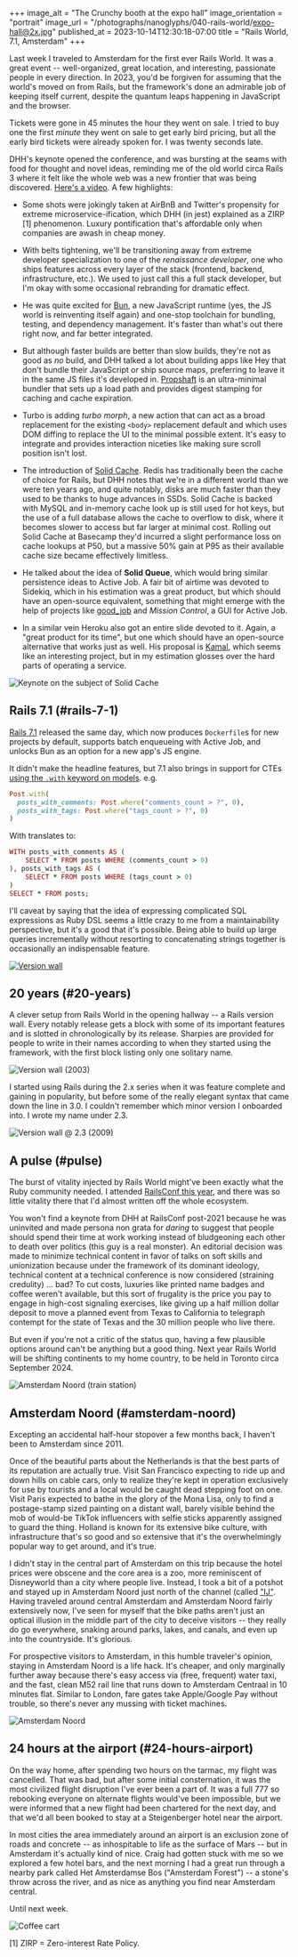 +++
image_alt = "The Crunchy booth at the expo hall"
image_orientation = "portrait"
image_url = "/photographs/nanoglyphs/040-rails-world/expo-hall@2x.jpg"
published_at = 2023-10-14T12:30:18-07:00
title = "Rails World, 7.1, Amsterdam"
+++

Last week I traveled to Amsterdam for the first ever Rails World. It was a great event -- well-organized, great location, and interesting, passionate people in every direction. In 2023, you'd be forgiven for assuming that the world's moved on from Rails, but the framework's done an admirable job of keeping itself current, despite the quantum leaps happening in JavaScript and the browser.

Tickets were gone in 45 minutes the hour they went on sale. I tried to buy one the first _minute_ they went on sale to get early bird pricing, but all the early bird tickets were already spoken for. I was twenty seconds late.

DHH's keynote opened the conference, and was bursting at the seams with food for thought and novel ideas, reminding me of the old world circa Rails 3 where it felt like the whole web was a new frontier that was being discovered. [Here's a video](https://www.youtube.com/watch?v=iqXjGiQ_D-A). A few highlights:

* Some shots were jokingly taken at AirBnB and Twitter's propensity for extreme microservice-ification, which DHH (in jest) explained as a ZIRP [1] phenomenon. Luxury pontification that's affordable only when companies are awash in cheap money.

* With belts tightening, we'll be transitioning away from extreme developer specialization to one of the _renaissance developer_, one who ships features across every layer of the stack (frontend, backend, infrastructure, etc.). We used to just call this a full stack developer, but I'm okay with some occasional rebranding for dramatic effect.

* He was quite excited for [Bun](https://bun.sh/), a new JavaScript runtime (yes, the JS world is reinventing itself again) and one-stop toolchain for bundling, testing, and dependency management. It's faster than what's out there right now, and far better integrated.

* But although faster builds are better than slow builds, they're not as good as _no_ build, and DHH talked a lot about building apps like Hey that don't bundle their JavaScript or ship source maps, preferring to leave it in the same JS files it's developed in. [Propshaft](https://github.com/rails/propshaft) is an ultra-minimal bundler that sets up a load path and provides digest stamping for caching and cache expiration.

* Turbo is adding _turbo morph_, a new action that can act as a broad replacement for the existing `<body>` replacement default and which uses DOM diffing to replace the UI to the minimal possible extent. It's easy to integrate and provides interaction niceties like making sure scroll position isn't lost.

* The introduction of [Solid Cache](https://github.com/rails/solid_cache). Redis has traditionally been the cache of choice for Rails, but DHH notes that we're in a different world than we were ten years ago, and quite notably, disks are much faster than they used to be thanks to huge advances in SSDs. Solid Cache is backed with MySQL and in-memory cache look up is still used for hot keys, but the use of a full database allows the cache to overflow to disk, where it becomes slower to access but far larger at minimal cost. Rolling out Solid Cache at Basecamp they'd incurred a slight performance loss on cache lookups at P50, but a massive 50% gain at P95 as their available cache size became effectively limitless.

* He talked about the idea of **Solid Queue**, which would bring similar persistence ideas to Active Job. A fair bit of airtime was devoted to Sidekiq, which in his estimation was a great product, but which should have an open-source equivalent, something that might emerge with the help of projects like [good_job](https://github.com/bensheldon/good_job) and _Mission Control_, a GUI for Active Job.

* In a similar vein Heroku also got an entire slide devoted to it. Again, a "great product for its time", but one which should have an open-source alternative that works just as well. His proposal is [Kamal](https://kamal-deploy.org/), which seems like an interesting project, but in my estimation glosses over the hard parts of operating a service.

<img src="/photographs/nanoglyphs/040-rails-world/keynote-solid-cache@2x.jpg" alt="Keynote on the subject of Solid Cache" class="wide" loading="lazy">

## Rails 7.1 (#rails-7-1)

[Rails 7.1](https://rubyonrails.org/2023/10/5/Rails-7-1-0-has-been-released) released the same day, which now produces `Dockerfile`s for new projects by default, supports batch enqueueing with Active Job, and unlocks Bun as an option for a new app's JS engine.

It didn't make the headline features, but 7.1 also brings in support for CTEs [using the `.with` keyword on models](https://github.com/rails/rails/pull/37944). e.g.

``` ruby
Post.with(
  posts_with_comments: Post.where("comments_count > ?", 0),
  posts_with_tags: Post.where("tags_count > ?", 0)
)
```

With translates to:

``` ruby
WITH posts_with_comments AS (
    SELECT * FROM posts WHERE (comments_count > 0)
), posts_with_tags AS (
    SELECT * FROM posts WHERE (tags_count > 0)
)
SELECT * FROM posts;
```

I'll caveat by saying that the idea of expressing complicated SQL expressions as Ruby DSL seems a little crazy to me from a maintainability perspective, but it's a good that it's possible. Being able to build up large queries incrementally without resorting to concatenating strings together is occasionally an indispensable feature.

<a href="/photographs/nanoglyphs/040-rails-world/version-wall@2x.jpg">
    <img src="/photographs/nanoglyphs/040-rails-world/version-wall@2x.jpg" alt="Version wall" class="wide" loading="lazy">
</a>

## 20 years (#20-years)

A clever setup from Rails World in the opening hallway -- a Rails version wall. Every notably release gets a block with some of its important features and is slotted in chronologically by its release. Sharpies are provided for people to write in their names according to when they started using the framework, with the first block listing only one solitary name.

<img src="/photographs/nanoglyphs/040-rails-world/version-wall-2003@2x.jpg" alt="Version wall (2003)" class="wide" loading="lazy">

I started using Rails during the 2.x series when it was feature complete and gaining in popularity, but before some of the really elegant syntax that came down the line in 3.0. I couldn't remember which minor version I onboarded into. I wrote my name under 2.3.

<img src="/photographs/nanoglyphs/040-rails-world/version-wall-2009@2x.jpg" alt="Version wall @ 2.3 (2009)" class="wide" loading="lazy">

## A pulse (#pulse)

The burst of vitality injected by Rails World might've been exactly what the Ruby community needed. I attended [RailsConf this year](/nanoglyphs/036-queues#railsconf), and there was so little vitality there that I'd almost written off the whole ecosystem.

You won't find a keynote from DHH at RailsConf post-2021 because he was uninvited and made persona non grata for _daring_ to suggest that people should spend their time at work working instead of bludgeoning each other to death over politics (this guy is a real monster). An editorial decision was made to minimize technical content in favor of talks on soft skills and unionization because under the framework of its dominant ideology, technical content at a technical conference is now considered (straining credulity) ... bad? To cut costs, luxuries like printed name badges and coffee weren't available, but this sort of frugality is the price you pay to engage in high-cost signaling exercises, like giving up a half million dollar deposit to move a planned event from Texas to California to telegraph contempt for the state of Texas and the 30 million people who live there.

But even if you're not a critic of the status quo, having a few plausible options around can't be anything but a good thing. Next year Rails World will be shifting continents to my home country, to be held in Toronto circa September 2024.

<img src="/photographs/nanoglyphs/040-rails-world/noord-1@2x.jpg" alt="Amsterdam Noord (train station)" class="wide" loading="lazy">

## Amsterdam Noord (#amsterdam-noord)

Excepting an accidental half-hour stopover a few months back, I haven't been to Amsterdam since 2011.

Once of the beautiful parts about the Netherlands is that the best parts of its reputation are actually true. Visit San Francisco expecting to ride up and down hills on cable cars, only to realize they're kept in operation exclusively for use by tourists and a local would be caught dead stepping foot on one. Visit Paris expected to bathe in the glory of the Mona Lisa, only to find a postage-stamp sized painting on a distant wall, barely visible behind the mob of would-be TikTok influencers with selfie sticks apparently assigned to guard the thing. Holland is known for its extensive bike culture, with infrastructure that's so good and so extensive that it's the overwhelmingly popular way to get around, and it's true.

I didn't stay in the central part of Amsterdam on this trip because the hotel prices were obscene and the core area is a zoo, more reminiscent of Disneyworld than a city where people live. Instead, I took a bit of a potshot and stayed up in Amsterdam Noord just north of the channel (called ["IJ"](https://en.wikipedia.org/wiki/IJ_(Amsterdam\))). Having traveled around central Amsterdam and Amsterdam Noord fairly extensively now, I've seen for myself that the bike paths aren't just an optical illusion in the middle part of the city to deceive visitors -- they really do go everywhere, snaking around parks, lakes, and canals, and even up into the countryside. It's glorious.

For prospective visitors to Amsterdam, in this humble traveler's opinion, staying in Amsterdam Noord is a life hack. It's cheaper, and only marginally further away because there's easy access via (free, frequent) water taxi, and the fast, clean M52 rail line that runs down to Amsterdam Centraal in 10 minutes flat. Similar to London, fare gates take Apple/Google Pay without trouble, so there's never any mussing with ticket machines.

<img src="/photographs/nanoglyphs/040-rails-world/noord-2@2x.jpg" alt="Amsterdam Noord" class="wide" loading="lazy">

## 24 hours at the airport (#24-hours-airport)

On the way home, after spending two hours on the tarmac, my flight was cancelled. That was bad, but after some initial consternation, it was the most civilized flight disruption I've ever been a part of. It was a full 777 so rebooking everyone on alternate flights would've been impossible, but we were informed that a new flight had been chartered for the next day, and that we'd all been booked to stay at a Steigenberger hotel near the airport.

In most cities the area immediately around an airport is an exclusion zone of roads and concrete -- as inhospitable to life as the surface of Mars -- but in Amsterdam it's actually kind of nice. Craig had gotten stuck with me so we explored a few hotel bars, and the next morning I had a great run through a nearby park called Het Amsterdamse Bos ("Amsterdam Forest") -- a stone's throw across the river, and as nice as anything you find near Amsterdam central.

Until next week.

<img src="/photographs/nanoglyphs/040-rails-world/coffee-cart@2x.jpg" alt="Coffee cart" class="wide" loading="lazy">

[1] ZIRP = Zero-interest Rate Policy.